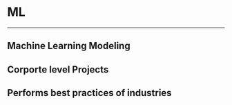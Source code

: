 # ML
---------------------------
Machine Learning Modeling 
---------------------------
Corporte level Projects
--------------------------------------
Performs best practices of industries
--------------------------------------
